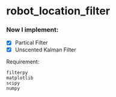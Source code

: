 # robot_location_filter


### Now I implement:
- [x] Partical Filter
- [x] Unscented Kalman Filter 

Requirement:  
```
filterpy 
matplotlib  
scipy  
numpy
```

